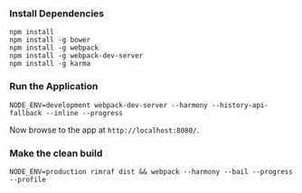 ### Install Dependencies

```
npm install
npm install -g bower
npm install -g webpack
npm install -g webpack-dev-server
npm install -g karma
```

### Run the Application

```
NODE_ENV=development webpack-dev-server --harmony --history-api-fallback --inline --progress
```

Now browse to the app at `http://localhost:8080/`.

### Make the clean build

```
NODE_ENV=production rimraf dist && webpack --harmony --bail --progress --profile
```
